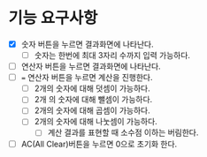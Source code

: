 # 기능 요구사항

- [x] 숫자 버튼을 누르면 결과화면에 나타난다.
  - [ ] 숫자는 한번에 최대 3자리 수까지 입력 가능하다.
- [ ] 연산자 버튼을 누르면 결과화면에 나타난다.
- [ ] `=` 연산자 버튼을 누르면 계산을 진행한다.
  - [ ] 2개의 숫자에 대해 덧셈이 가능하다.
  - [ ] 2개 의 숫자에 대해 뺄셈이 가능하다.
  - [ ] 2개의 숫자에 대해 곱셈이 가능하다.
  - [ ] 2개의 숫자에 대해 나눗셈이 가능하다.
    - [ ] 계산 결과를 표현할 때 소수점 이하는 버림한다.
- [ ] AC(All Clear)버튼을 누르면 0으로 초기화 한다.
